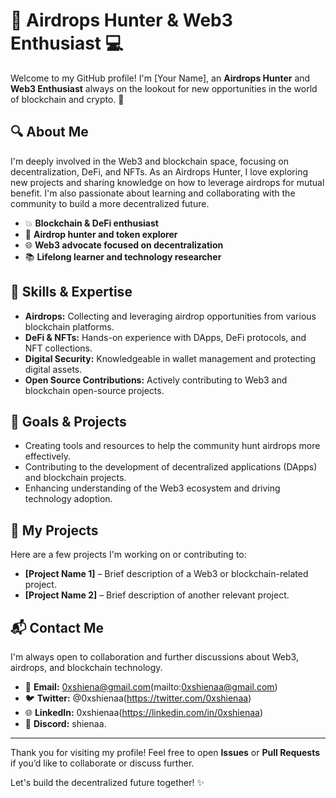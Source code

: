 # 👾 **Airdrops Hunter & Web3 Enthusiast** 💻

Welcome to my GitHub profile! I'm [Your Name], an **Airdrops Hunter** and **Web3 Enthusiast** always on the lookout for new opportunities in the world of blockchain and crypto. 🚀

## 🔍 **About Me**
I'm deeply involved in the Web3 and blockchain space, focusing on decentralization, DeFi, and NFTs. As an Airdrops Hunter, I love exploring new projects and sharing knowledge on how to leverage airdrops for mutual benefit. I'm also passionate about learning and collaborating with the community to build a more decentralized future.

- 💥 **Blockchain & DeFi enthusiast**
- 🎯 **Airdrop hunter and token explorer**
- 🌐 **Web3 advocate focused on decentralization**
- 📚 **Lifelong learner and technology researcher**

## 🔧 **Skills & Expertise**
- **Airdrops:** Collecting and leveraging airdrop opportunities from various blockchain platforms.
- **DeFi & NFTs:** Hands-on experience with DApps, DeFi protocols, and NFT collections.
- **Digital Security:** Knowledgeable in wallet management and protecting digital assets.
- **Open Source Contributions:** Actively contributing to Web3 and blockchain open-source projects.

## 🚀 **Goals & Projects**
- Creating tools and resources to help the community hunt airdrops more effectively.
- Contributing to the development of decentralized applications (DApps) and blockchain projects.
- Enhancing understanding of the Web3 ecosystem and driving technology adoption.

## 📂 **My Projects**
Here are a few projects I'm working on or contributing to:
- **[Project Name 1]** – Brief description of a Web3 or blockchain-related project.
- **[Project Name 2]** – Brief description of another relevant project.

## 📬 **Contact Me**
I'm always open to collaboration and further discussions about Web3, airdrops, and blockchain technology.

- 📧 **Email:** 0xshiena@gmail.com(mailto:0xshienaa@gmail.com)
- 🐦 **Twitter:** @0xshienaa(https://twitter.com/0xshienaa)
- 🌐 **LinkedIn:** 0xshienaa(https://linkedin.com/in/0xshienaa)
- 💬 **Discord:** shienaa.

---

Thank you for visiting my profile! Feel free to open **Issues** or **Pull Requests** if you’d like to collaborate or discuss further.

Let's build the decentralized future together! ✨
